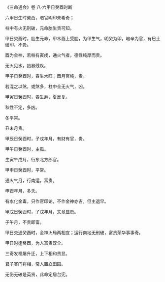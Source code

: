 《三命通会》卷 八·六甲日癸酉时断

六甲日生时癸酉，暗官明印未希奇；

柱中有火无刑破，元命胎生贵可知。

甲日癸酉时，胎生元命，甲木酉上受胎，为甲生气，明癸为印，暗辛为官，有巳土破印，不贵。

酉为金神，若柱有寅戌，通火气者，德性纯厚而贵。

无火见水，凶暴残疾。

甲子日癸酉时，春生木旺；酉月官纯，贵。

若混之以煞，或煞多，柱中全无火气，凶。

甲寅日癸酉时，春生寿，夏反复。

秋性不定，多凶。

冬平常。

丑未月贵。

甲辰日癸酉时，子戌年月，有财有官，贵。

甲午日癸酉时，主孤。

生寅午戌月，行东北方郎官。

甲申日癸酉时，平常。

通火气月，行南运，富贵。

申酉年月，多夭。

有水化金毒，只作官印论，不作金神亦吉，但主退早。

甲戌日癸酉时，子戌年月，文章显贵。

子午月，不贵即富。

甲日交通癸酉时，金神火局两相宜；运行南地无刑破，富贵荣华事事奇。

甲日时逢癸酉，为人富贵双全。

三奇发福屡升迁，上下相和贵显。

君子寒门将相，常人置立田园。

无伤无破是英贤，此命定居台宪。

